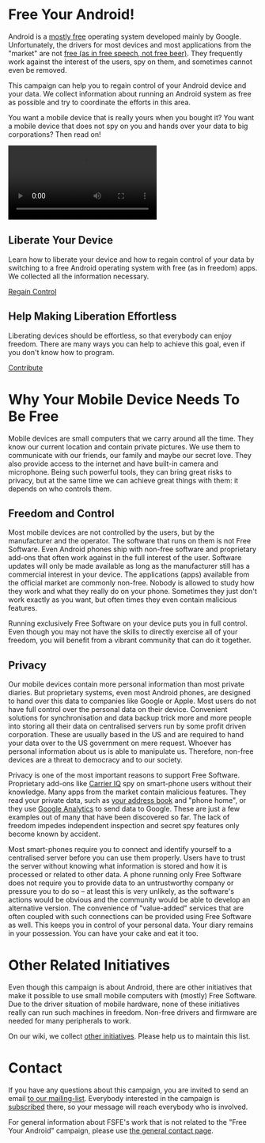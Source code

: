 <!-- TITLE: Free Your Android! -->
<!-- SUBTITLE: Support the Free Your Android campaign. -->

# Free Your Android!

Android is a [mostly free](http://www.gnu.org/philosophy/android-and-users-freedom.html) operating system developed mainly by Google. Unfortunately, the drivers for most devices and most applications from the "market" are not [free (as in free speech, not free beer)](http://fsfe.org/about/basics/freesoftware.en.html). They frequently work against the interest of the users, spy on them, and sometimes cannot even be removed.

This campaign can help you to regain control of your Android device and your data. We collect information about running an Android system as free as possible and try to coordinate the efforts in this area.

You want a mobile device that is really yours when you bought it? You want a mobile device that does not spy on you and hands over your data to big corporations? Then read on!

![](https://download.fsfe.org/videos/Free%20Your%20Android%20-%20EP.webm)

## Liberate Your Device

Learn how to liberate your device and how to regain control of your data by switching to a free Android operating system with free (as in freedom) apps. We collected all the information necessary.

[Regain Control](/android/fsfe/liberate)

## Help Making Liberation Effortless

Liberating devices should be effortless, so that everybody can enjoy freedom. There are many ways you can help to achieve this goal, even if you don't know how to program.

[Contribute](/android/fsfe/help)

# Why Your Mobile Device Needs To Be Free

Mobile devices are small computers that we carry around all the time. They know our current location and contain private pictures. We use them to communicate with our friends, our family and maybe our secret love. They also provide access to the internet and have built-in camera and microphone. Being such powerful tools, they can bring great risks to privacy, but at the same time we can achieve great things with them: it depends on who controls them.

## Freedom and Control

Most mobile devices are not controlled by the users, but by the manufacturer and the operator. The software that runs on them is not Free Software. Even Android phones ship with non-free software and proprietary add-ons that often work against in the full interest of the user. Software updates will only be made available as long as the manufacturer still has a commercial interest in your device. The applications (apps) available from the official market are commonly non-free. Nobody is allowed to study how they work and what they really do on your phone. Sometimes they just don't work exactly as you want, but often times they even contain malicious features.

Running exclusively Free Software on your device puts you in full control. Even though you may not have the skills to directly exercise all of your freedom, you will benefit from a vibrant community that can do it together.

## Privacy

Our mobile devices contain more personal information than most private diaries. But proprietary systems, even most Android phones, are designed to hand over this data to companies like Google or Apple. Most users do not have full control over the personal data on their device. Convenient solutions for synchronisation and data backup trick more and more people into storing all their data on centralised servers run by some profit driven corporation. These are usually based in the US and are required to hand your data over to the US government on mere request. Whoever has personal information about us is able to manipulate us. Therefore, non-free devices are a threat to democracy and to our society.

Privacy is one of the most important reasons to support Free Software. Proprietary add-ons like [Carrier IQ](https://en.wikipedia.org/wiki/Carrier_IQ) spy on smart-phone users without their knowledge. Many apps from the market contain malicious features. They read your private data, such as [your address book](http://www.guardian.co.uk/technology/2012/feb/15/apple-iphone-address-book-privacy) and "phone home", or they use [Google Analytics](https://code.google.com/apis/analytics/docs/mobile/android.html#overview) to send data to Google. These are just a few examples out of many that have been discovered so far. The lack of freedom impedes independent inspection and secret spy features only become known by accident.

Most smart-phones require you to connect and identify yourself to a centralised server before you can use them properly. Users have to trust the server without knowing what information is stored and how it is processed or related to other data. A phone running only Free Software does not require you to provide data to an untrustworthy company or pressure you to do so – at least this is very unlikely, as the software's actions would be obvious and the community would be able to develop an alternative version. The convenience of "value-added" services that are often coupled with such connections can be provided using Free Software as well. This keeps you in control of your personal data. Your diary remains in your possession. You can have your cake and eat it too.

# Other Related Initiatives

Even though this campaign is about Android, there are other initiatives that make it possible to use small mobile computers with (mostly) Free Software. Due to the driver situation of mobile hardware, none of these initiatives really can run such machines in freedom. Non-free drivers and firmware are needed for many peripherals to work.

On our wiki, we collect [other initiatives](https://wiki.fsfe.org/Activities/Android/OtherInitiatives). Please help us to maintain this list.

# Contact

If you have any questions about this campaign, you are invited to send an email [to our mailing-list](android@lists.fsfe.org). Everybody interested in the campaign is [subscribed](https://lists.fsfe.org/mailman/listinfo/android) there, so your message will reach everybody who is involved.

For general information about FSFE's work that is not related to the "Free Your Android" campaign, please use [the general contact page](http://fsfe.org/contact/contact.en.html).